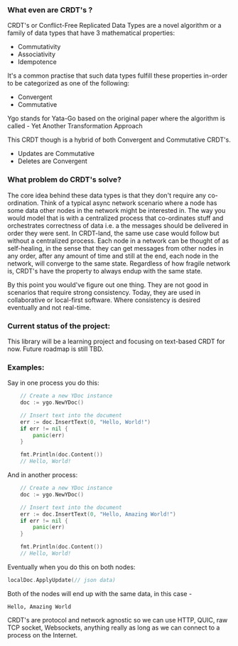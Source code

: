 ### What even are CRDT's ?
CRDT's or Conflict-Free Replicated Data Types are a novel algorithm or a family of data types that have 3 mathematical properties:
- Commutativity
- Associativity
- Idempotence

It's a common practise that such data types fulfill these properties in-order to be categorized as one of the following:
- Convergent
- Commutative

Ygo stands for Yata-Go based on the original paper where the algorithm is called - Yet Another Transformation Approach

This CRDT though is a hybrid of both Convergent and Commutative CRDT's.
- Updates are Commutative
- Deletes are Convergent

### What problem do CRDT's solve?
The core idea behind these data types is that they don't require any co-ordination. Think of a typical async network scenario where a node has some data other nodes in the network might be interested in. The way you would model that is with a centralized process that co-ordinates stuff and orchestrates correctness of data i.e. a the messages should be delivered in order they were sent. In CRDT-land, the same use case would follow but without a centralized process. Each node in a network can be thought of as self-healing, in the sense that they can get messages from other nodes in any order, after any amount of time and still at the end, each node in the network, will converge to the same state. Regardless of how fragile network is, CRDT's have the property to always endup with the same state.

By this point you would've figure out one thing. They are not good in scenarios that require strong consistency. Today, they are used in collaborative or local-first software. Where consistency is desired eventually and not real-time.

### Current status of the project:
This library will be a learning project and focusing on text-based CRDT for now. Future roadmap is still TBD.

### Examples:
Say in one process you do this:
```go
	// Create a new YDoc instance
	doc := ygo.NewYDoc()

	// Insert text into the document
	err := doc.InsertText(0, "Hello, World!")
	if err != nil {
		panic(err)
	}

	fmt.Println(doc.Content())
	// Hello, World!
```

And in another process:
```go
	// Create a new YDoc instance
	doc := ygo.NewYDoc()

	// Insert text into the document
	err := doc.InsertText(0, "Hello, Amazing World!")
	if err != nil {
		panic(err)
	}

	fmt.Println(doc.Content())
	// Hello, World!
```

Eventually when you do this on both nodes:

```go
localDoc.ApplyUpdate(// json data)
```

Both of the nodes will end up with the same data, in this case -
```
Hello, Amazing World
```

CRDT's are protocol and network agnostic so we can use HTTP, QUIC, raw TCP socket, Websockets, anything really as long as we can connect to a process on the Internet.
